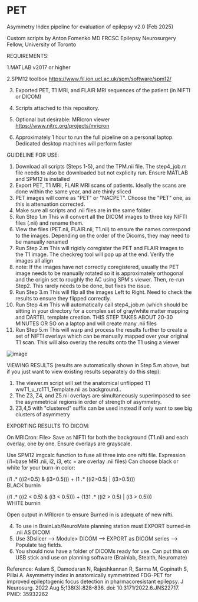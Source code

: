 # PET
Asymmetry Index pipeline for evaluation of epilepsy
v2.0 (Feb 2025)

Custom scripts by Anton Fomenko MD FRCSC
Epilepsy Neurosurgery Fellow, University of Toronto


REQUIREMENTS:

1.MATLAB v2017 or higher

2.SPM12 toolbox https://www.fil.ion.ucl.ac.uk/spm/software/spm12/

3. Exported PET, T1 MRI, and FLAIR MRI sequences of the patient (in NIFTI or DICOM)

4. Scripts attached to this repository.

5. Optional but desirable: MRIcron viewer  https://www.nitrc.org/projects/mricron

5. Approximately 1 hour to run the full pipeline on a personal laptop. Dedicated desktop machines will perform faster

GUIDELINE FOR USE:

1. Download all scripts (Steps 1-5), and the TPM.nii file. The step4_job.m file needs to also be downloaded but not explicity run. Ensure MATLAB and SPM12 is installed
2. Export PET, T1 MRI, FLAIR MRI scans of patients. Ideally the scans are done within the same year, and are thinly sliced
3. PET images will come as "PET" or "NACPET". Choose the "PET" one, as this is attenuation corrected.
4. Make sure all scripts and .nii files are in the same folder.
5. Run Step 1.m   This will convert all the DICOM images to three key NIFTI files (.nii) and rename them.
6. View the files (PET.nii, FLAIR.nii, T1.nii) to ensure the names correspond to the images. Depending on the order of the Dicoms, they may need to be manually renamed
7. Run Step 2.m    This will rigidly coregister the PET and FLAIR images to the T1 image.  The checkreg tool will pop up at the end. Verify the images all align
8. note: If the images have not correctly coregistered, usually the PET image needs to be manually rotated so it is approximately orthogonal and the origin set to roughly the AC using SPM's viewer. Then, re-run Step2. This rarely needs to be done, but fixes the issue.
9. Run Step 3.m   This will flip all the images Left to Right.  Need to check the results to ensure they flipped correctly.
10. Run Step 4.m  This will automatically call step4_job.m (which should be sitting in your directory for a complex set of gray/white matter mapping and DARTEL template creation.  THIS STEP TAKES ABOUT 20-30 MINUTES OR SO on a laptop and will create many .nii files
11. Run Step 5.m   This will warp and process the results further to create a set of NIFTI overlays which can be manually mapped over your original T1 scan. This will also overlay the results onto the T1 using a viewer

![image](https://github.com/user-attachments/assets/987a5f85-21a7-4577-90c3-9b2f703ef9be)

VIEWING RESULTS (results are automatically shown in Step 5.m above, but if you just want to view existing results separately do this step):

1. The viewer.m script will set the anatomical unflipped T1 wwT1_u_rc1T1_Template.nii as background..
2. The Z3, Z4, and Z5.nii overlays are simultaneously superimposed to see the asymmetrical regions in order of strength of asymmetry. 
3. Z3,4,5 with "clustered" suffix can be used instead if only want to see big clusters of asymmetry

EXPORTING RESULTS TO DICOM:

On MRICron: File> Save as NIFTI for both the background (T1.nii) and each overlay, one by one. Ensure overlays are grayscale.

Use SPM12 imgcalc function to fuse all three into one nifti file. Expression (i1=base MRI .nii, i2, i3, etc = are overlay .nii files)
Can choose black or white for your burn-in color:

(i1 .* ((i2<0.5) & (i3<0.5))) + (1 .* ((i2>0.5) | (i3>0.5)))                                         
BLACK burnin

(i1 .* ((i2 < 0.5) & (i3 < 0.5))) + (131 .* ((i2 > 0.5) | (i3 > 0.5)))                          
WHITE burnin

Open output in MRIcron to ensure Burned in is adequate of new nifti. 

4. To use in BrainLab/NeuroMate planning station must EXPORT burned-in .nii AS DICOM 
5. Use 3Dslicer --> Module> DICOM  --> EXPORT as DICOM series --> Populate tag fields.
6. You should now have a folder of DICOMs ready for use. Can put this on USB stick and use on planning software (Brainlab, Stealth, Neuromate)



Reference: Aslam S, Damodaran N, Rajeshkannan R, Sarma M, Gopinath S, Pillai A. Asymmetry index in anatomically symmetrized FDG-PET for improved epileptogenic focus detection in pharmacoresistant epilepsy. J Neurosurg. 2022 Aug 5;138(3):828-836. doi: 10.3171/2022.6.JNS22717. PMID: 35932262
